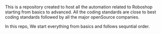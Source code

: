 This is a repository created to host all the automation related to Roboshop starting from basics to advanced.
All the coding standards are close to best coding standards followed by all the major openSource companies.

In this repo, We start everything from basics and follows sequntial order.